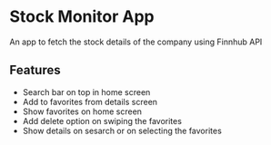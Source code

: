 # Stock Monitor App

An app to fetch the stock details of the company using Finnhub API

## Features

- Search bar on top in home screen
- Add to favorites from details screen
- Show favorites on home screen
- Add delete option on swiping the favorites
- Show details on sesarch or on selecting the favorites



